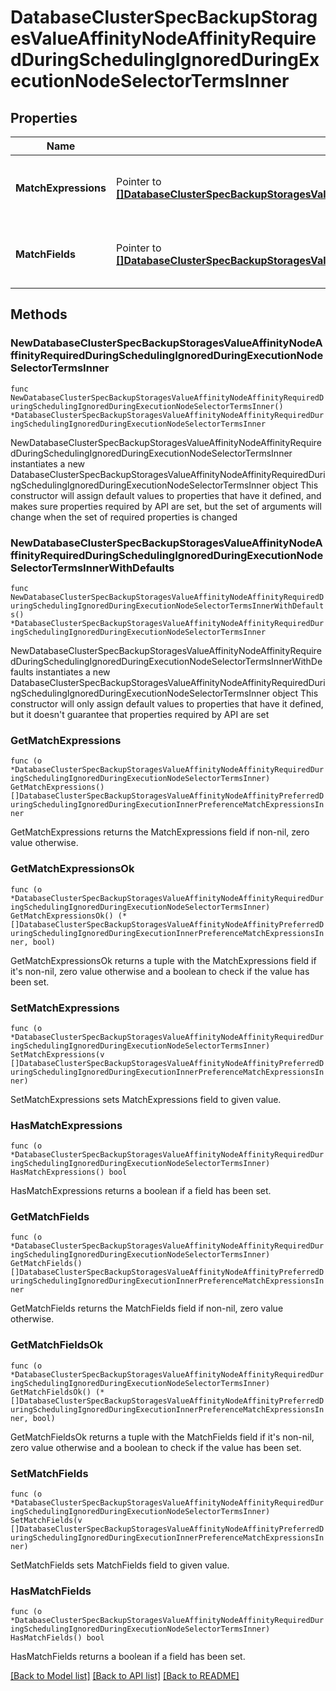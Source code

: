 # DatabaseClusterSpecBackupStoragesValueAffinityNodeAffinityRequiredDuringSchedulingIgnoredDuringExecutionNodeSelectorTermsInner

## Properties

Name | Type | Description | Notes
------------ | ------------- | ------------- | -------------
**MatchExpressions** | Pointer to [**[]DatabaseClusterSpecBackupStoragesValueAffinityNodeAffinityPreferredDuringSchedulingIgnoredDuringExecutionInnerPreferenceMatchExpressionsInner**](DatabaseClusterSpecBackupStoragesValueAffinityNodeAffinityPreferredDuringSchedulingIgnoredDuringExecutionInnerPreferenceMatchExpressionsInner.md) | A list of node selector requirements by node&#39;s labels. | [optional] 
**MatchFields** | Pointer to [**[]DatabaseClusterSpecBackupStoragesValueAffinityNodeAffinityPreferredDuringSchedulingIgnoredDuringExecutionInnerPreferenceMatchExpressionsInner**](DatabaseClusterSpecBackupStoragesValueAffinityNodeAffinityPreferredDuringSchedulingIgnoredDuringExecutionInnerPreferenceMatchExpressionsInner.md) | A list of node selector requirements by node&#39;s fields. | [optional] 

## Methods

### NewDatabaseClusterSpecBackupStoragesValueAffinityNodeAffinityRequiredDuringSchedulingIgnoredDuringExecutionNodeSelectorTermsInner

`func NewDatabaseClusterSpecBackupStoragesValueAffinityNodeAffinityRequiredDuringSchedulingIgnoredDuringExecutionNodeSelectorTermsInner() *DatabaseClusterSpecBackupStoragesValueAffinityNodeAffinityRequiredDuringSchedulingIgnoredDuringExecutionNodeSelectorTermsInner`

NewDatabaseClusterSpecBackupStoragesValueAffinityNodeAffinityRequiredDuringSchedulingIgnoredDuringExecutionNodeSelectorTermsInner instantiates a new DatabaseClusterSpecBackupStoragesValueAffinityNodeAffinityRequiredDuringSchedulingIgnoredDuringExecutionNodeSelectorTermsInner object
This constructor will assign default values to properties that have it defined,
and makes sure properties required by API are set, but the set of arguments
will change when the set of required properties is changed

### NewDatabaseClusterSpecBackupStoragesValueAffinityNodeAffinityRequiredDuringSchedulingIgnoredDuringExecutionNodeSelectorTermsInnerWithDefaults

`func NewDatabaseClusterSpecBackupStoragesValueAffinityNodeAffinityRequiredDuringSchedulingIgnoredDuringExecutionNodeSelectorTermsInnerWithDefaults() *DatabaseClusterSpecBackupStoragesValueAffinityNodeAffinityRequiredDuringSchedulingIgnoredDuringExecutionNodeSelectorTermsInner`

NewDatabaseClusterSpecBackupStoragesValueAffinityNodeAffinityRequiredDuringSchedulingIgnoredDuringExecutionNodeSelectorTermsInnerWithDefaults instantiates a new DatabaseClusterSpecBackupStoragesValueAffinityNodeAffinityRequiredDuringSchedulingIgnoredDuringExecutionNodeSelectorTermsInner object
This constructor will only assign default values to properties that have it defined,
but it doesn't guarantee that properties required by API are set

### GetMatchExpressions

`func (o *DatabaseClusterSpecBackupStoragesValueAffinityNodeAffinityRequiredDuringSchedulingIgnoredDuringExecutionNodeSelectorTermsInner) GetMatchExpressions() []DatabaseClusterSpecBackupStoragesValueAffinityNodeAffinityPreferredDuringSchedulingIgnoredDuringExecutionInnerPreferenceMatchExpressionsInner`

GetMatchExpressions returns the MatchExpressions field if non-nil, zero value otherwise.

### GetMatchExpressionsOk

`func (o *DatabaseClusterSpecBackupStoragesValueAffinityNodeAffinityRequiredDuringSchedulingIgnoredDuringExecutionNodeSelectorTermsInner) GetMatchExpressionsOk() (*[]DatabaseClusterSpecBackupStoragesValueAffinityNodeAffinityPreferredDuringSchedulingIgnoredDuringExecutionInnerPreferenceMatchExpressionsInner, bool)`

GetMatchExpressionsOk returns a tuple with the MatchExpressions field if it's non-nil, zero value otherwise
and a boolean to check if the value has been set.

### SetMatchExpressions

`func (o *DatabaseClusterSpecBackupStoragesValueAffinityNodeAffinityRequiredDuringSchedulingIgnoredDuringExecutionNodeSelectorTermsInner) SetMatchExpressions(v []DatabaseClusterSpecBackupStoragesValueAffinityNodeAffinityPreferredDuringSchedulingIgnoredDuringExecutionInnerPreferenceMatchExpressionsInner)`

SetMatchExpressions sets MatchExpressions field to given value.

### HasMatchExpressions

`func (o *DatabaseClusterSpecBackupStoragesValueAffinityNodeAffinityRequiredDuringSchedulingIgnoredDuringExecutionNodeSelectorTermsInner) HasMatchExpressions() bool`

HasMatchExpressions returns a boolean if a field has been set.

### GetMatchFields

`func (o *DatabaseClusterSpecBackupStoragesValueAffinityNodeAffinityRequiredDuringSchedulingIgnoredDuringExecutionNodeSelectorTermsInner) GetMatchFields() []DatabaseClusterSpecBackupStoragesValueAffinityNodeAffinityPreferredDuringSchedulingIgnoredDuringExecutionInnerPreferenceMatchExpressionsInner`

GetMatchFields returns the MatchFields field if non-nil, zero value otherwise.

### GetMatchFieldsOk

`func (o *DatabaseClusterSpecBackupStoragesValueAffinityNodeAffinityRequiredDuringSchedulingIgnoredDuringExecutionNodeSelectorTermsInner) GetMatchFieldsOk() (*[]DatabaseClusterSpecBackupStoragesValueAffinityNodeAffinityPreferredDuringSchedulingIgnoredDuringExecutionInnerPreferenceMatchExpressionsInner, bool)`

GetMatchFieldsOk returns a tuple with the MatchFields field if it's non-nil, zero value otherwise
and a boolean to check if the value has been set.

### SetMatchFields

`func (o *DatabaseClusterSpecBackupStoragesValueAffinityNodeAffinityRequiredDuringSchedulingIgnoredDuringExecutionNodeSelectorTermsInner) SetMatchFields(v []DatabaseClusterSpecBackupStoragesValueAffinityNodeAffinityPreferredDuringSchedulingIgnoredDuringExecutionInnerPreferenceMatchExpressionsInner)`

SetMatchFields sets MatchFields field to given value.

### HasMatchFields

`func (o *DatabaseClusterSpecBackupStoragesValueAffinityNodeAffinityRequiredDuringSchedulingIgnoredDuringExecutionNodeSelectorTermsInner) HasMatchFields() bool`

HasMatchFields returns a boolean if a field has been set.


[[Back to Model list]](../README.md#documentation-for-models) [[Back to API list]](../README.md#documentation-for-api-endpoints) [[Back to README]](../README.md)


